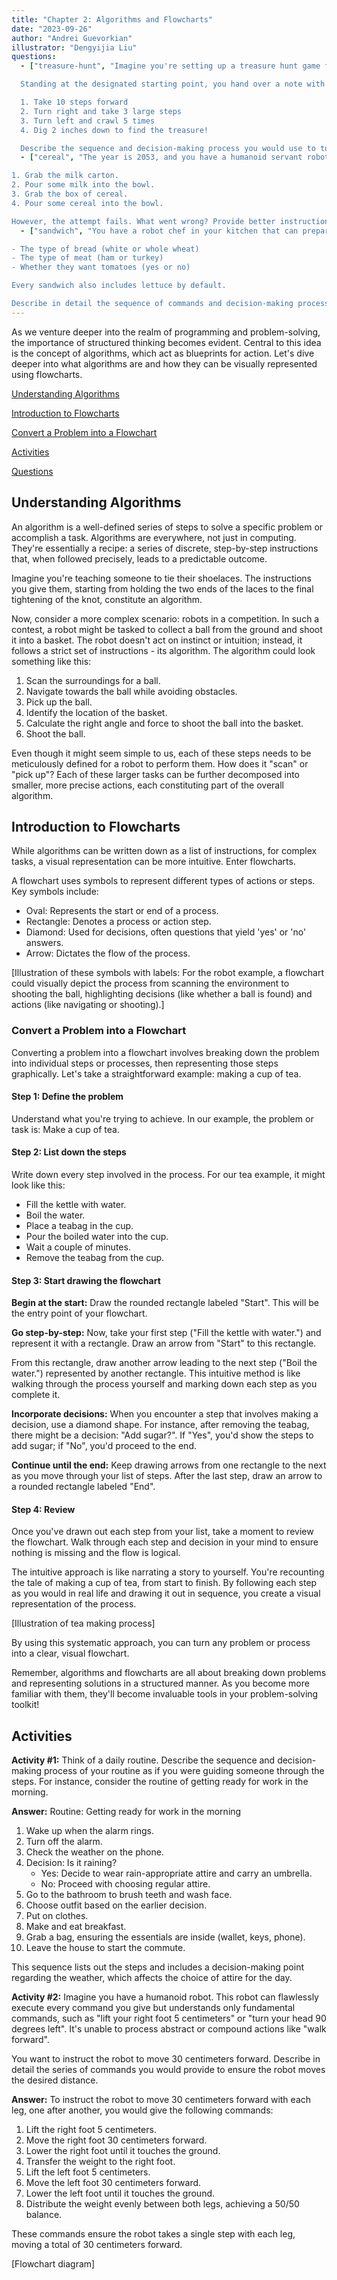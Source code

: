 ```yaml
---
title: "Chapter 2: Algorithms and Flowcharts"
date: "2023-09-26"
author: "Andrei Guevorkian"
illustrator: "Dengyijia Liu"
questions:
  - ["treasure-hunt", "Imagine you're setting up a treasure hunt game for your friend. You've buried a treasure and only you know its location. Now, it's your friend's turn to find it. However, there's a twist: your friend, much like a computer, requires precise and unambiguous instructions to accomplish the task.

  Standing at the designated starting point, you hand over a note with the following instructions:

  1. Take 10 steps forward
  2. Turn right and take 3 large steps
  3. Turn left and crawl 5 times
  4. Dig 2 inches down to find the treasure!

  Describe the sequence and decision-making process you would use to turn these instructions into a flowchart. Be sure to mention any symbols and their meanings."]
  - ["cereal", "The year is 2053, and you have a humanoid servant robot at home, equipped with advanced visual sensors. You want to ask the robot to make you some cereal, but unfortunately, \"making cereal\" is too complex of a task for this early version of a servant robot. You've prepped the table with a bowl, cereal, and milk in front of the robot and decided to give it the following instructions (assuming the robot understands the concept of pouring):

1. Grab the milk carton.
2. Pour some milk into the bowl.
3. Grab the box of cereal.
4. Pour some cereal into the bowl.

However, the attempt fails. What went wrong? Provide better instructions."]
  - ["sandwich", "You have a robot chef in your kitchen that can prepare sandwiches based on user preferences. Your task is to provide instructions for the robot chef. The user can choose:

- The type of bread (white or whole wheat)
- The type of meat (ham or turkey)
- Whether they want tomatoes (yes or no)

Every sandwich also includes lettuce by default.

Describe in detail the sequence of commands and decision-making process you would provide to the robot to ensure the sandwich is made to the user's preferences, making sure to include the specified decisions."]
---
```


As we venture deeper into the realm of programming and problem-solving, the importance of structured thinking becomes evident. Central to this idea is the concept of algorithms, which act as blueprints for action. Let's dive deeper into what algorithms are and how they can be visually represented using flowcharts.

[Understanding Algorithms](#understanding-algorithms)

[Introduction to Flowcharts](#introduction-to-flowcharts)

[Convert a Problem into a Flowchart](#convert-a-problem-into-a-flowchart)

[Activities](#activities)

[Questions](#questions)

## Understanding Algorithms

An algorithm is a well-defined series of steps to solve a specific problem or accomplish a task. Algorithms are everywhere, not just in computing. They're essentially a recipe: a series of discrete, step-by-step instructions that, when followed precisely, leads to a predictable outcome.

Imagine you're teaching someone to tie their shoelaces. The instructions you give them, starting from holding the two ends of the laces to the final tightening of the knot, constitute an algorithm.

Now, consider a more complex scenario: robots in a competition. In such a contest, a robot might be tasked to collect a ball from the ground and shoot it into a basket. The robot doesn't act on instinct or intuition; instead, it follows a strict set of instructions - its algorithm. The algorithm could look something like this:

1. Scan the surroundings for a ball.
2. Navigate towards the ball while avoiding obstacles.
3. Pick up the ball.
4. Identify the location of the basket.
5. Calculate the right angle and force to shoot the ball into the basket.
6. Shoot the ball.

Even though it might seem simple to us, each of these steps needs to be meticulously defined for a robot to perform them. How does it "scan" or "pick up"? Each of these larger tasks can be further decomposed into smaller, more precise actions, each constituting part of the overall algorithm.

## Introduction to Flowcharts

While algorithms can be written down as a list of instructions, for complex tasks, a visual representation can be more intuitive. Enter flowcharts.

A flowchart uses symbols to represent different types of actions or steps. Key symbols include:

- Oval: Represents the start or end of a process.
- Rectangle: Denotes a process or action step.
- Diamond: Used for decisions, often questions that yield 'yes' or 'no' answers.
- Arrow: Dictates the flow of the process.

[Illustration of these symbols with labels: For the robot example, a flowchart could visually depict the process from scanning the environment to shooting the ball, highlighting decisions (like whether a ball is found) and actions (like navigating or shooting).]

### Convert a Problem into a Flowchart

Converting a problem into a flowchart involves breaking down the problem into individual steps or processes, then representing those steps graphically. Let's take a straightforward example: making a cup of tea.

#### Step 1: Define the problem

Understand what you're trying to achieve. In our example, the problem or task is: Make a cup of tea.

#### Step 2: List down the steps

Write down every step involved in the process. For our tea example, it might look like this:

- Fill the kettle with water.
- Boil the water.
- Place a teabag in the cup.
- Pour the boiled water into the cup.
- Wait a couple of minutes.
- Remove the teabag from the cup.

#### Step 3: Start drawing the flowchart

**Begin at the start:**
Draw the rounded rectangle labeled "Start". This will be the entry point of your flowchart.

**Go step-by-step:**
Now, take your first step ("Fill the kettle with water.") and represent it with a rectangle. Draw an arrow from "Start" to this rectangle.

From this rectangle, draw another arrow leading to the next step ("Boil the water.") represented by another rectangle. This intuitive method is like walking through the process yourself and marking down each step as you complete it.

**Incorporate decisions:**
When you encounter a step that involves making a decision, use a diamond shape. For instance, after removing the teabag, there might be a decision: "Add sugar?". If "Yes", you'd show the steps to add sugar; if "No", you'd proceed to the end.

**Continue until the end:**
Keep drawing arrows from one rectangle to the next as you move through your list of steps. After the last step, draw an arrow to a rounded rectangle labeled "End".

#### Step 4: Review

Once you've drawn out each step from your list, take a moment to review the flowchart. Walk through each step and decision in your mind to ensure nothing is missing and the flow is logical.

The intuitive approach is like narrating a story to yourself. You're recounting the tale of making a cup of tea, from start to finish. By following each step as you would in real life and drawing it out in sequence, you create a visual representation of the process.

[Illustration of tea making process]

By using this systematic approach, you can turn any problem or process into a clear, visual flowchart.

Remember, algorithms and flowcharts are all about breaking down problems and representing solutions in a structured manner. As you become more familiar with them, they'll become invaluable tools in your problem-solving toolkit!

## Activities

**Activity #1:**
Think of a daily routine. Describe the sequence and decision-making process of your routine as if you were guiding someone through the steps. For instance, consider the routine of getting ready for work in the morning.

**Answer:**
Routine: Getting ready for work in the morning

1. Wake up when the alarm rings.
2. Turn off the alarm.
3. Check the weather on the phone.
4. Decision: Is it raining?
    - Yes: Decide to wear rain-appropriate attire and carry an umbrella.
    - No: Proceed with choosing regular attire.
5. Go to the bathroom to brush teeth and wash face.
6. Choose outfit based on the earlier decision.
7. Put on clothes.
8. Make and eat breakfast.
9. Grab a bag, ensuring the essentials are inside (wallet, keys, phone).
10. Leave the house to start the commute.

This sequence lists out the steps and includes a decision-making point regarding the weather, which affects the choice of attire for the day.

**Activity #2:** Imagine you have a humanoid robot. This robot can flawlessly execute every command you give but understands only fundamental commands, such as "lift your right foot 5 centimeters" or "turn your head 90 degrees left". It's unable to process abstract or compound actions like "walk forward".

You want to instruct the robot to move 30 centimeters forward. Describe in detail the series of commands you would provide to ensure the robot moves the desired distance.

**Answer:**
To instruct the robot to move 30 centimeters forward with each leg, one after another, you would give the following commands:

1. Lift the right foot 5 centimeters.
2. Move the right foot 30 centimeters forward.
3. Lower the right foot until it touches the ground.
4. Transfer the weight to the right foot.
5. Lift the left foot 5 centimeters.
6. Move the left foot 30 centimeters forward.
7. Lower the left foot until it touches the ground.
8. Distribute the weight evenly between both legs, achieving a 50/50 balance.

These commands ensure the robot takes a single step with each leg, moving a total of 30 centimeters forward.

[Flowchart diagram]
